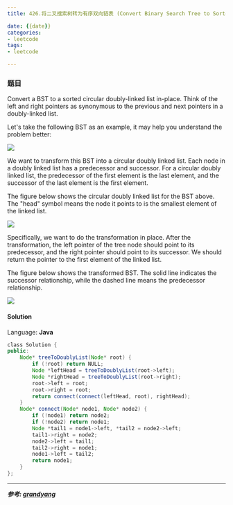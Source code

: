 ```yaml
---
title: 426.将二叉搜索树转为有序双向链表 (Convert Binary Search Tree to Sorted Doubly Linked List)

date: {{date}}
categories:
- leetcode
tags:
- leetcode

---
```

### 题目
Convert a BST to a sorted circular doubly-linked list in-place. Think of the left and right pointers as synonymous to the previous and next pointers in a doubly-linked list.

Let's take the following BST as an example, it may help you understand the problem better:

 
![](https://leetcode.com/static/images/problemset/BSTDLLOriginalBST.png)

 
We want to transform this BST into a circular doubly linked list. Each node in a doubly linked list has a predecessor and successor. For a circular doubly linked list, the predecessor of the first element is the last element, and the successor of the last element is the first element.

The figure below shows the circular doubly linked list for the BST above. The "head" symbol means the node it points to is the smallest element of the linked list.

 
![](https://leetcode.com/static/images/problemset/BSTDLLReturnDLL.png)


 
Specifically, we want to do the transformation in place. After the transformation, the left pointer of the tree node should point to its predecessor, and the right pointer should point to its successor. We should return the pointer to the first element of the linked list.

The figure below shows the transformed BST. The solid line indicates the successor relationship, while the dashed line means the predecessor relationship.

![](https://leetcode.com/static/images/problemset/BSTDLLReturnBST.png)


#### Solution

Language: **Java**

```java
​class Solution {
public:
    Node* treeToDoublyList(Node* root) {
        if (!root) return NULL;
        Node *leftHead = treeToDoublyList(root->left);
        Node *rightHead = treeToDoublyList(root->right);
        root->left = root;
        root->right = root;
        return connect(connect(leftHead, root), rightHead);
    }
    Node* connect(Node* node1, Node* node2) {
        if (!node1) return node2;
        if (!node2) return node1;
        Node *tail1 = node1->left, *tail2 = node2->left;
        tail1->right = node2;
        node2->left = tail1;
        tail2->right = node1;
        node1->left = tail2;
        return node1;
    }
};
```


---
***参考:
[grandyang](https://www.cnblogs.com/grandyang/p/9615871.html)***
